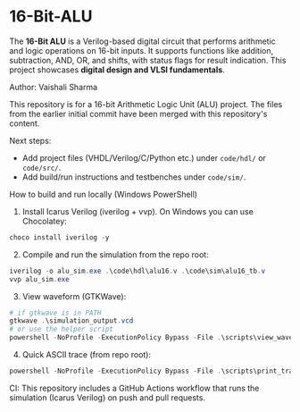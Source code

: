 # 16-Bit-ALU

The **16-Bit ALU** is a Verilog-based digital circuit that performs arithmetic and logic operations on 16-bit inputs. It supports functions like addition, subtraction, AND, OR, and shifts, with status flags for result indication. This project showcases **digital design and VLSI fundamentals**.

Author: Vaishali Sharma

This repository is for a 16-bit Arithmetic Logic Unit (ALU) project. The files from the earlier initial commit have been merged with this repository's content.

Next steps:
- Add project files (VHDL/Verilog/C/Python etc.) under `code/hdl/` or `code/src/`.
- Add build/run instructions and testbenches under `code/sim/`.

How to build and run locally (Windows PowerShell)
1. Install Icarus Verilog (iverilog + vvp). On Windows you can use Chocolatey:

```powershell
choco install iverilog -y
```

2. Compile and run the simulation from the repo root:

```powershell
iverilog -o alu_sim.exe .\code\hdl\alu16.v .\code\sim\alu16_tb.v
vvp alu_sim.exe
```

3. View waveform (GTKWave):

```powershell
# if gtkwave is in PATH
gtkwave .\simulation_output.vcd
# or use the helper script
powershell -NoProfile -ExecutionPolicy Bypass -File .\scripts\view_wave.ps1
```

4. Quick ASCII trace (from repo root):

```powershell
powershell -NoProfile -ExecutionPolicy Bypass -File .\scripts\print_trace.ps1
```

CI: This repository includes a GitHub Actions workflow that runs the simulation (Icarus Verilog) on push and pull requests.

